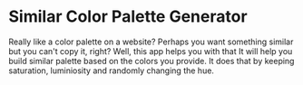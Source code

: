 # Similar Color Palette Generator
Really like a color palette on a website? Perhaps you want something similar but you can't copy it, right? Well, this app helps you with that
It will help you build similar palette based on the colors you provide. It does that by keeping saturation, luminiosity and randomly changing the hue.